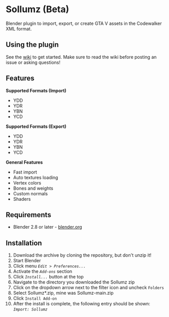 # Sollumz (Beta)
Blender plugin to import, export, or create GTA V assets in the Codewalker XML format.

## Using the plugin
See the [wiki](https://github.com/Skylumz/Sollumz/wiki) to get started. Make sure to read the wiki before posting an issue or asking questions!

## Features ##

**Supported Formats (Import)**
  * YDD
  * YDR
  * YBN
  * YCD
  
**Supported Formats (Export)**
  * YDD
  * YDR
  * YBN
  * YCD
  
**General Features**
  * Fast import
  * Auto textures loading
  * Vertex colors
  * Bones and weights
  * Custom normals
  * Shaders

## Requirements ##

  * Blender 2.8 or later - [blender.org](http://www.blender.org/download/)
  
## Installation ##

  1. Download the archive by cloning the repository, but don't unzip it!
  1. Start Blender
  1. Click menu _`Edit > Preferences...`_
  1. Activate the _`Add-ons`_ section
  1. Click _`Install...`_ button at the top
  1. Navigate to the directory you downloaded the Sollumz zip
  1. Click on the dropdown arrow next to the filter icon and uncheck `Folders` 
  1. Select Sollumz*.zip, mine was Sollumz-main.zip
  1. Click `Install Add-on`
  1. After the install is complete, the following entry should be shown: _`Import: Sollumz`_
